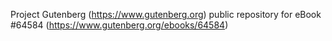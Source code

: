 Project Gutenberg (https://www.gutenberg.org) public repository for
eBook #64584 (https://www.gutenberg.org/ebooks/64584)
